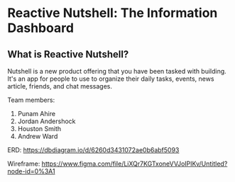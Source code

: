 # Reactive Nutshell: The Information Dashboard


## What is Reactive Nutshell?

Nutshell is a new product offering that you have been tasked with building. It's an app for people to use to organize their daily tasks, events, news article, friends, and chat messages.

Team members:
1. Punam Ahire
2. Jordan Andershock
3. Houston Smith
4. Andrew Ward

ERD:
https://dbdiagram.io/d/6260d3431072ae0b6abf5093

Wireframe:
https://www.figma.com/file/LiXQr7KGTxoneVVJoIPIKv/Untitled?node-id=0%3A1

